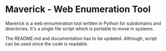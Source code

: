 # Maverick - Web Enumeration Tool 

Maverick is a web ennumeration tool written in Python for subdomains and directories. It's a single file script which is portable to move in systems. 

The README.md and documentation has to be updated. Although, script can be used since the code is readable. 

